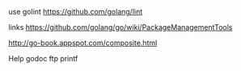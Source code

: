 use golint
https://github.com/golang/lint


links
https://github.com/golang/go/wiki/PackageManagementTools

http://go-book.appspot.com/composite.html

Help
godoc ftp printf

